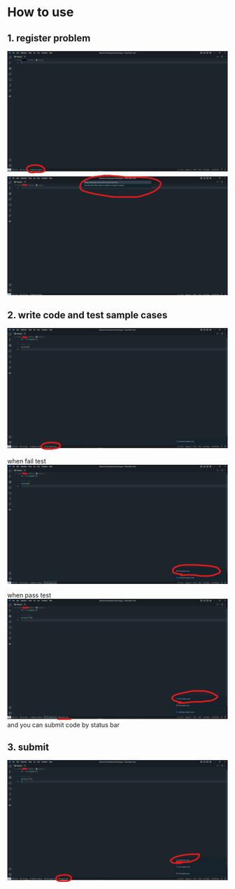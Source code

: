# How to use
## 1. register problem
![](images/README/2023-05-17-13-57-24.png)
![](images/README/2023-05-17-14-00-33.png)

## 2. write code and test sample cases
![](images/README/2023-05-17-14-02-00.png)

when fail test
![](images/README/2023-05-17-14-02-23.png)

when pass test
![](images/README/2023-05-17-14-03-32.png)
and you can submit code by status bar

## 3. submit
![](images/README/2023-05-17-14-04-47.png)